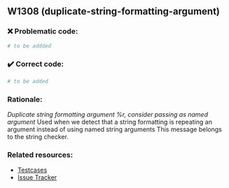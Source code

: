 ## W1308 (duplicate-string-formatting-argument)

### :x: Problematic code:

```python
# to be addded
```

### :heavy_check_mark: Correct code:

```python
# to be added
```

### Rationale:

 *Duplicate string formatting argument %r, consider passing as named argument*
  Used when we detect that a string formatting is repeating an argument instead
  of using named string arguments This message belongs to the string checker.



### Related resources:

- [Testcases](#)
- [Issue Tracker](https://github.com/PyCQA/pylint/issues?q=is%3Aissue+%22duplicate-string-formatting-argument%22+OR+%22W1308%22)
